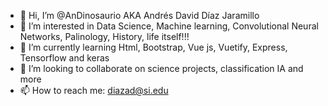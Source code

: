 - 👋 Hi, I’m @AnDinosaurio AKA Andrés David Díaz Jaramillo
- 👀 I’m interested in Data Science, Machine learning, Convolutional Neural Networks, Palinology, History, life itself!!!
- 🌱 I’m currently learning Html, Bootstrap, Vue js, Vuetify, Express, Tensorflow and keras
- 💞️ I’m looking to collaborate on science projects, classification IA and more
- 📫 How to reach me: diazad@si.edu
<!---
AnDinosaurio/AnDinosaurio is a ✨ special ✨ repository because its `README.md` (this file) appears on your GitHub profile.
You can click the Preview link to take a look at your changes.
--->
